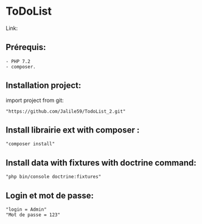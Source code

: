 ToDoList
========

Link: 

Prérequis:
-

	- PHP 7.2
	- composer.

Installation project:
-

import project from git:

	"https://github.com/Jalile59/TodoList_2.git"

Install librairie ext with composer :
-

	"composer install"

Install data with fixtures with doctrine command:
-

	"php bin/console doctrine:fixtures"

Login et mot de passe:
-

	"login = Admin"
	"Mot de passe = 123"